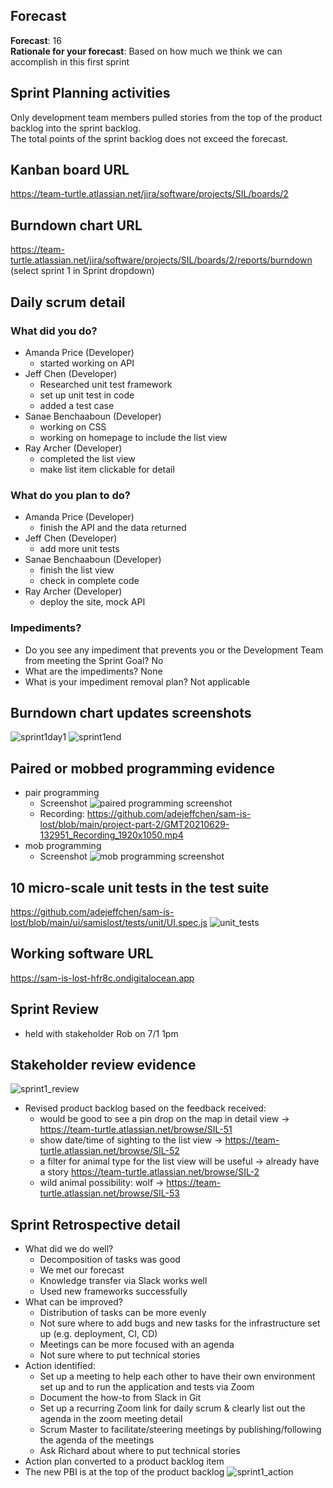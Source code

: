 ## Forecast
**Forecast**: 16  
**Rationale for your forecast**: Based on how much we think we can accomplish in this first sprint  

## Sprint Planning activities
Only development team members pulled stories from the top of the product backlog into the sprint backlog.  
The total points of the sprint backlog does not exceed the forecast.  
## Kanban board URL
https://team-turtle.atlassian.net/jira/software/projects/SIL/boards/2
## Burndown chart URL
https://team-turtle.atlassian.net/jira/software/projects/SIL/boards/2/reports/burndown  (select sprint 1 in Sprint dropdown) 
## Daily scrum detail
### What did you do?
* Amanda Price (Developer)
  * started working on API
* Jeff Chen (Developer)
  * Researched unit test framework 
  * set up unit test in code
  * added a test case 
* Sanae Benchaaboun (Developer)
  * working on CSS
  * working on homepage to include the list view 
* Ray Archer (Developer)
  * completed the list view 
  * make list item clickable for detail 
### What do you plan to do?
* Amanda Price (Developer)
  * finish the API and the data returned 
* Jeff Chen (Developer)
  * add more unit tests 
* Sanae Benchaaboun (Developer)
  * finish the list view 
  * check in complete code 
* Ray Archer (Developer)
  * deploy the site, mock API
### Impediments?
* Do you see any impediment that prevents you or the Development Team from meeting the Sprint Goal? No
* What are the impediments? None
* What is your impediment removal plan? Not applicable 
## Burndown chart updates screenshots 
![sprint1day1](/project-part-2/sprint1_burndown_day1.png)
![sprint1end](/project-part-2/sprint1_burndown_end.png)
## Paired or mobbed programming evidence 
* pair programming
  * Screenshot ![paired programming screenshot](/project-part-2/pair_programming.png)
  * Recording: https://github.com/adejeffchen/sam-is-lost/blob/main/project-part-2/GMT20210629-132951_Recording_1920x1050.mp4
* mob programming
  * Screenshot ![mob programming screenshot](/project-part-2/mob_programming.png)
## 10 micro-scale unit tests in the test suite 
https://github.com/adejeffchen/sam-is-lost/blob/main/ui/samislost/tests/unit/UI.spec.js
![unit_tests](/project-part-2/unit_tests.png)
## Working software URL
https://sam-is-lost-hfr8c.ondigitalocean.app
## Sprint Review
* held with stakeholder Rob on 7/1 1pm
## Stakeholder review evidence
![sprint1_review](/project-part-2/sprint1_sprint_review_stakeholder.png)
* Revised product backlog based on the feedback received: 
  * would be good to see a pin drop on the map in detail view -> https://team-turtle.atlassian.net/browse/SIL-51
  * show date/time of sighting to the list view -> https://team-turtle.atlassian.net/browse/SIL-52
  * a filter for animal type for the list view will be useful -> already have a story https://team-turtle.atlassian.net/browse/SIL-2
  * wild animal possibility: wolf -> https://team-turtle.atlassian.net/browse/SIL-53
## Sprint Retrospective detail 
* What did we do well?
  * Decomposition of tasks was good
  * We met our forecast 
  * Knowledge transfer via Slack works well 
  * Used new frameworks successfully 
* What can be improved?
  * Distribution of tasks can be more evenly 
  * Not sure where to add bugs and new tasks for the infrastructure set up (e.g. deployment, CI, CD) 
  * Meetings can be more focused with an agenda 
  * Not sure where to put technical stories 
* Action identified: 
  * Set up a meeting to help each other to have their own environment set up and to run the application and tests via Zoom 
  * Document the how-to from Slack in Git 
  * Set up a recurring Zoom link for daily scrum & clearly list out the agenda in the zoom meeting detail
  * Scrum Master to facilitate/steering meetings by publishing/following the agenda of the meetings 
  * Ask Richard about where to put technical stories 
* Action plan converted to a product backlog item 
* The new PBI is at the top of the product backlog
![sprint1_action](/project-part-2/sprint1_retro_actions.png)
